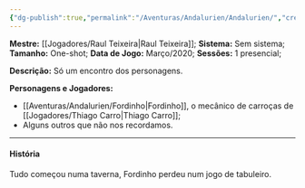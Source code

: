 ```yaml
---
{"dg-publish":true,"permalink":"/Aventuras/Andalurien/Andalurien/","created":"2025-10-14T11:40:58.896-03:00"}
---
```


**Mestre:** [[Jogadores/Raul Teixeira\|Raul Teixeira]];
**Sistema:**  Sem sistema;
**Tamanho:** One-shot;
**Data de Jogo:** Março/2020;
**Sessões:** 1 presencial;

**Descrição:** Só um encontro dos personagens.

**Personagens e Jogadores:**
- [[Aventuras/Andalurien/Fordinho\|Fordinho]], o mecânico de carroças de [[Jogadores/Thiago Carro\|Thiago Carro]];
- Alguns outros que não nos recordamos.
---
#### História
Tudo começou numa taverna, Fordinho perdeu num jogo de tabuleiro.